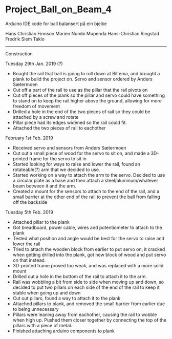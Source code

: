 ﻿# Project_Ball_on_Beam_4
Arduino IDE kode for ball balansert på ein bjelke

Hans Christian Finnson
Marien Numbi Mupenda
Hans-Christian Ringstad 
Fredrik Siem Taklo

---------------------------
Construction

Tuesday 29th Jan. 2019 (?)
- Bought the rail that ball is going to roll down at Biltema, and brought a plank to build the project on. Servo and sensor ordered by Anders Sætermoen
- Cut off a part of the rail to use as the pillar that the rail pivots on
- Cut off pieces of the plank so the pillar and servo could have something to stand on to keep the rail higher above the ground, allowing for more freedom of movement
- Drilled a hole in the end of the two pieces of rail so they could be attached by a screw and rotate
- Pillar piece had its edges widened so the rail could fit. 
- Attached the two pieces of rail to eachother

February 1st Feb. 2019
- Received servo and sensors from Anders Sætermoen
- Cut out a small piece of wood for the servo to sit on, and made a 3D-printed frame for the servo to sit in
- Started looking for ways to raise and lower the rail, found an rotateable(?) arm that we decided to use. 
- Started working on a way to attach the arm to the servo. Decided to use a circular plate as a base and then attach a steel/aluminum/whatever beam between it and the arm. 
- Created a mount for the sensors to attach to the end of the rail, and a small barrier at the other end of the rail to prevent the ball from falling off the backside

Tuesday 5th Feb. 2019
- Attached pillar to the plank
- Got breadboard, power cable, wires and potentiometer to attach to the plank
- Tested what position and angle would be best for the servo to raise and lower the rail
- Tried to attach the wooden block from earlier to put servo on, it cracked when getting drilled into the plank, got new block of wood and put servo on that instead. 
- 3D-printed frame proved too weak, and was replaced with a more solid mount
- Drilled out a hole in the bottom of the rail to attach it to the arm. 
- Rail was wobbling a bit from side to side when moving up and down, so decided to put two pillars on each side of the end of the rail to keep it stable when going up and down
- Cut out pillars, found a way to attach it to the plank
- Attached pillars to plank, and removed the small barrier from earlier due to being unnecessary
- Pillars were leaning away from eachother, causing the rail to wobble when high up. Pushed them closer together by connecting the top of the pillars with a piece of metal. 
- Finished attaching arduino components to plank